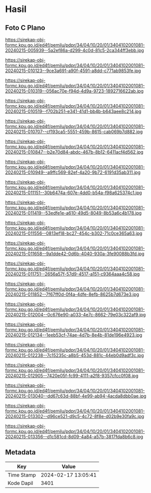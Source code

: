 # Hasil

## Foto C Plano

https://sirekap-obj-formc.kpu.go.id/ed4f/pemilu/pdpr/34/04/10/20/01/3404102001081-20240215-005939--5a2ef86a-d299-4c0d-81c5-2ca344ff3ebb.jpg

https://sirekap-obj-formc.kpu.go.id/ed4f/pemilu/pdpr/34/04/10/20/01/3404102001081-20240215-010123--9ce3a691-a90f-4591-a8dd-c771ab9853fe.jpg

https://sirekap-obj-formc.kpu.go.id/ed4f/pemilu/pdpr/34/04/10/20/01/3404102001081-20240215-010319--056ac70e-f94d-4d9a-9723-1892716622ab.jpg

https://sirekap-obj-formc.kpu.go.id/ed4f/pemilu/pdpr/34/04/10/20/01/3404102001081-20240215-010519--f702b251-e341-41d1-bb4b-b643aee8c214.jpg

https://sirekap-obj-formc.kpu.go.id/ed4f/pemilu/pdpr/34/04/10/20/01/3404102001081-20240215-010707--cf193ca5-5551-459b-8615-cab069b7d882.jpg

https://sirekap-obj-formc.kpu.go.id/ed4f/pemilu/pdpr/34/04/10/20/01/3404102001081-20240215-010847--b2e70d84-abdc-467b-8b12-6411acf4d562.jpg

https://sirekap-obj-formc.kpu.go.id/ed4f/pemilu/pdpr/34/04/10/20/01/3404102001081-20240215-010949--a9ffc569-82ef-4a20-9b72-6191d35ab311.jpg

https://sirekap-obj-formc.kpu.go.id/ed4f/pemilu/pdpr/34/04/10/20/01/3404102001081-20240215-011151--30b6474a-607e-4dd0-b54a-f98a625374c1.jpg

https://sirekap-obj-formc.kpu.go.id/ed4f/pemilu/pdpr/34/04/10/20/01/3404102001081-20240215-011419--53edfe1e-a610-49d5-8049-8b53a6c4b178.jpg

https://sirekap-obj-formc.kpu.go.id/ed4f/pemilu/pdpr/34/04/10/20/01/3404102001081-20240215-011556--0813ef18-bc27-454c-b302-71c0ce365a63.jpg

https://sirekap-obj-formc.kpu.go.id/ed4f/pemilu/pdpr/34/04/10/20/01/3404102001081-20240215-011658--9a1dde42-0d6b-4040-930a-3fe90088b3fd.jpg

https://sirekap-obj-formc.kpu.go.id/ed4f/pemilu/pdpr/34/04/10/20/01/3404102001081-20240215-011751--2656a57f-57d9-4517-a151-c9364aaa4c58.jpg

https://sirekap-obj-formc.kpu.go.id/ed4f/pemilu/pdpr/34/04/10/20/01/3404102001081-20240215-011852--7f67ff0d-0f4a-4dfe-8efb-8625b7d673e3.jpg

https://sirekap-obj-formc.kpu.go.id/ed4f/pemilu/pdpr/34/04/10/20/01/3404102001081-20240215-012004--0c676e90-a033-4e7c-8662-79e03c322af9.jpg

https://sirekap-obj-formc.kpu.go.id/ed4f/pemilu/pdpr/34/04/10/20/01/3404102001081-20240215-012134--1eeb53cf-74ae-4d7b-8e4b-81de196e4923.jpg

https://sirekap-obj-formc.kpu.go.id/ed4f/pemilu/pdpr/34/04/10/20/01/3404102001081-20240215-012238--7c15235c-a8b5-453d-881c-44eb0d9adf3c.jpg

https://sirekap-obj-formc.kpu.go.id/ed4f/pemilu/pdpr/34/04/10/20/01/3404102001081-20240215-012905--7420e05f-fc99-4111-a2f8-9357cfcc0f08.jpg

https://sirekap-obj-formc.kpu.go.id/ed4f/pemilu/pdpr/34/04/10/20/01/3404102001081-20240215-013040--dd67c63d-88bf-4e99-ab94-4acda8dbb0ae.jpg

https://sirekap-obj-formc.kpu.go.id/ed4f/pemilu/pdpr/34/04/10/20/01/3404102001081-20240215-013302--d96ce521-d9c5-4c72-8f8e-d02b9e30fa9c.jpg

https://sirekap-obj-formc.kpu.go.id/ed4f/pemilu/pdpr/34/04/10/20/01/3404102001081-20240215-013356--d1c581cd-8d09-4a84-a57b-3817fda8b6c8.jpg


## Metadata

| Key        | Value               |
| ---------- | ------------------- |
| Time Stamp | 2024-02-17 13:05:41 |
| Kode Dapil | 3401                |




